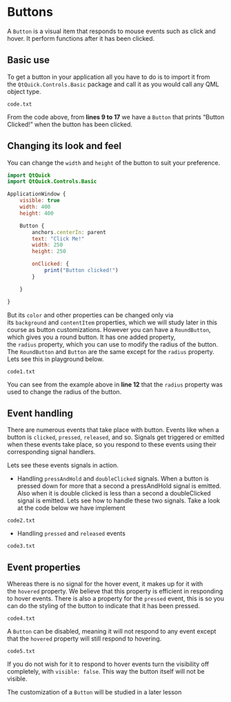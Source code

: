 # Buttons

A `Button` is a visual item that responds to mouse events such as click and hover. It perform functions after it has been clicked.

## Basic use

To get a button in your application all you have to do is to import it from the `QtQuick.Controls.Basic` package and call it as you would call any QML object type.

`code.txt`

From the code above, from **lines 9 to 17** we have a `Button` that prints “Button Clicked!” when the button has been clicked.

## Changing its look and feel

You can change the `width` and `height` of the button to suit your preference.

```qml
import QtQuick
import QtQuick.Controls.Basic

ApplicationWindow {
    visible: true
    width: 400
    height: 400

    Button {
        anchors.centerIn: parent
        text: "Click Me!"
        width: 250
        height: 250

        onClicked: {
            print("Button clicked!")
        }

    }

}
```

But its `color` and other properties can be changed only via its `background` and `contentItem` properties, which we will study later in this course as button customizations. However you can have a `RoundButton`, which gives you a round button. It has one added property, the `radius` property, which you can use to modify the radius of the button. The `RoundButton` and `Button` are the same except for the `radius` property. Lets see this in playground below.

`code1.txt`

You can see from the example above in **line 12** that the `radius` property was used to change the radius of the button.

## Event handling

There are numerous events that take place with button. Events like when a button is `clicked`, `pressed`, `released`, and so. Signals get triggered or emitted when these events take place, so you respond to these events using their corresponding signal handlers.

Lets see these events signals in action.

- Handling `pressAndHold` and `doubleClicked` signals. When a button is pressed down for more that a second a pressAndHold signal is emitted. Also when it is double clicked is less than a second a doubleClicked signal is emitted. Lets see how to handle these two signals. Take a look at the code below we have implement

`code2.txt`

- Handling `pressed` and `released` events

`code3.txt`

## Event properties

Whereas there is no signal for the hover event, it makes up for it with the `hovered` property. We believe that this property is efficient in responding to hover events. There is also a property for the `pressed` event, this is so you can do the styling of the button to indicate that it has been pressed.

`code4.txt`

A `Button` can be disabled, meaning it will not respond to any event except that the `hovered` property will still respond to hovering.

`code5.txt`

If you do not wish for it to respond to hover events turn the visibility off completely, with `visible: false`. This way the button itself will not be visible.

The customization of a `Button` will be studied in a later lesson
